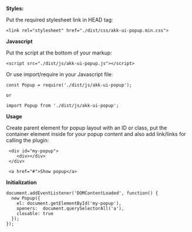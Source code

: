 **Styles:**
  
  Put the required stylesheet link in HEAD tag:
  
    <link rel="stylesheet" href="./dist/css/akk-ui-popup.min.css">
    
**Javascript**    
    
Put the script at the bottom of your markup: 

    <script src="./dist/js/akk-ui-popup.js"></script>    
   
Or use import/require in your Javascript file:
    
    const Popup = require('./dist/js/akk-ui-popup');
    
    or
    
    import Popup from './dist/js/akk-ui-popup';
 
**Usage**
     
Create parent element for popup layout with an ID or class, put the container element inside for your popup content and also add link/links for calling the plugin:
      
     <div id="my-popup">
        <div></div>
     </div>     
     
     <a href="#">Show popup</a>
         
**Initialization**
 
    document.addEventListener('DOMContentLoaded', function() {
      new Popup({
        el: document.getElementById('my-popup'),
        openers:  document.querySelectorAll('a'),
        closable: true
      });
    }); 
     
    

